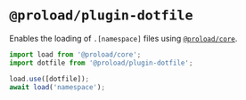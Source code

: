# `@proload/plugin-dotfile`

Enables the loading of `.[namespace]` files using [`@proload/core`](https://github.com/natemoo-re/proload).

```js
import load from '@proload/core';
import dotfile from '@proload/plugin-dotfile';

load.use([dotfile]);
await load('namespace');
```
